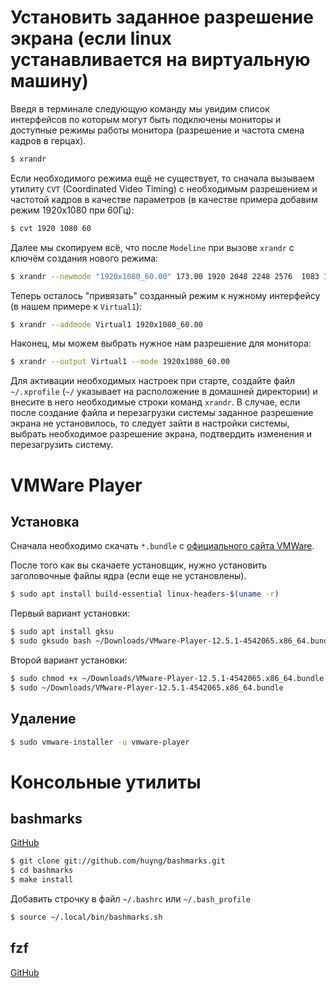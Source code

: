# Установить заданное разрешение экрана (если linux устанавливается на виртуальную машину)

Введя в терминале следующую команду мы увидим список интерфейсов по которым могут быть подключены мониторы и доступные режимы работы монитора (разрешение и частота смена кадров в герцах).
```bash
$ xrandr
```
Если необходимого режима ещё не существует, то сначала вызываем утилиту `CVT` (Coordinated Video Timing) с необходимым разрешением и частотой кадров в качестве параметров (в качестве примера добавим режим 1920x1080 при 60Гц):
```bash
$ cvt 1920 1080 60
```
Далее мы скопируем всё, что после `Modeline` при вызове `xrandr` с ключём создания нового режима:
```bash
$ xrandr --newmode "1920x1080_60.00" 173.00 1920 2048 2248 2576  1083 1088 1120 -hsync +vsync
```
Теперь осталось "привязать" созданный режим к нужному интерфейсу (в нашем примере к `Virtual1`):
```bash
$ xrandr --addmode Virtual1 1920x1080_60.00
```
Наконец, мы можем выбрать нужное нам разрешение для монитора:
```bash
$ xrandr --output Virtual1 --mode 1920x1080_60.00
```
Для активации необходимых настроек при старте, создайте файл `~/.xprofile` (`~/` указывает на расположение в домашней директории) и внесите в него необходимые строки команд `xrandr`.
В случае, если после создание файла и перезагрузки системы заданное разрешение экрана не установилось, то следует зайти в настройки системы, выбрать необходимое разрешение экрана, подтвердить изменения и перезагрузить систему.

# VMWare Player

## Установка

Сначала необходимо скачать `*.bundle` с [официального сайта VMWare](www.yandex.ru).

После того как вы скачаете установщик, нужно установить заголовочные файлы ядра (если еще не установлены).

```bash
$ sudo apt install build-essential linux-headers-$(uname -r)
```

Первый вариант установки:

```bash
$ sudo apt install gksu
$ sudo gksudo bash ~/Downloads/VMware-Player-12.5.1-4542065.x86_64.bundle
```

Второй вариант установки:

```bash
$ sudo chmod +x ~/Downloads/VMware-Player-12.5.1-4542065.x86_64.bundle
$ sudo ~/Downloads/VMware-Player-12.5.1-4542065.x86_64.bundle
```

## Удаление

```bash
$ sudo vmware-installer -u vmware-player
```

# Консольные утилиты

## bashmarks
[GitHub](https://github.com/huyng/bashmarks)

```bash
$ git clone git://github.com/huyng/bashmarks.git
$ cd bashmarks
$ make install
```
Добавить строчку в файл `~/.bashrc` или `~/.bash_profile`
```bash
$ source ~/.local/bin/bashmarks.sh
```

## fzf
[GitHub](https://github.com/junegunn/fzf#usage)

